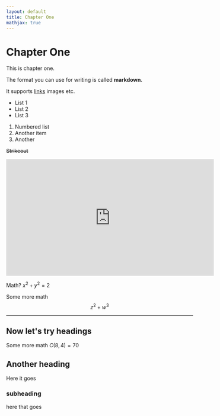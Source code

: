 ```yaml
---
layout: default
title: Chapter One
mathjax: true
---
```


Chapter One
===


This is chapter one.

The format you can use for writing is called **markdown**.

It supports [links](boris-marinov.github.io) images etc.

+ List 1
+ List 2
+ List 3



1. Numbered list
2. Another item 
3. Another 

~~Strikeout~~

<iframe width="560" height="315" src="https://www.youtube.com/embed/2o3pJcJimnI" title="YouTube video player" frameborder="0" allow="accelerometer; autoplay; clipboard-write; encrypted-media; gyroscope; picture-in-picture" allowfullscreen></iframe>


Math? $x^2 + y^2 = 2$

Some more math
$$z^2 + w^3$$

---

## Now let's try headings

Some more math $C(8,4) = 70$

## Another heading 

Here it goes 

### subheading 

here that goes 